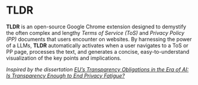 # TLDR

**TLDR** is an open-source Google Chrome extension designed to demystify the often complex and lengthy *Terms of Service (ToS)* and *Privacy Policy (PP)* documents that users encounter on websites. By harnessing the power of a LLMs, **TLDR** automatically activates when a user navigates to a ToS or PP page, processes the text, and generates a concise, easy-to-understand visualization of the key points and implications.

*Inspired by the dissertation [EU’s Transparency Obligations in the Era of AI: Is Transparency Enough to End Privacy Fatigue?](https://papers.ssrn.com/sol3/papers.cfm?abstract_id=4695423)*